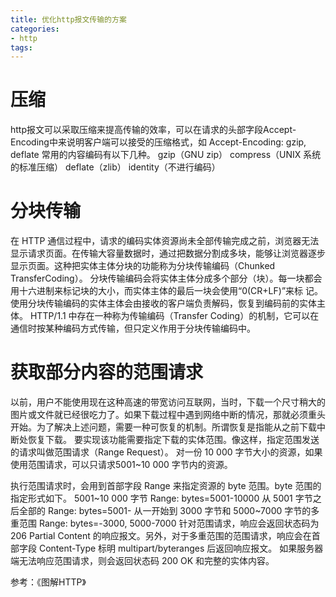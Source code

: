 ```yaml
---
title: 优化http报文传输的方案
categories: 
- http
tags:
---
```



# 压缩
http报文可以采取压缩来提高传输的效率，可以在请求的头部字段Accept-Encoding中来说明客户端可以接受的压缩格式，如
Accept-Encoding: gzip, deflate 
常用的内容编码有以下几种。
gzip（GNU zip）
compress（UNIX 系统的标准压缩）
deflate（zlib）
identity（不进行编码）

# 分块传输
在 HTTP 通信过程中，请求的编码实体资源尚未全部传输完成之前，浏览器无法显示请求页面。在传输大容量数据时，通过把数据分割成多块，能够让浏览器逐步显示页面。这种把实体主体分块的功能称为分块传输编码（Chunked TransferCoding）。
分块传输编码会将实体主体分成多个部分（块）。每一块都会用十六进制来标记块的大小，而实体主体的最后一块会使用“0(CR+LF)”来标
记。使用分块传输编码的实体主体会由接收的客户端负责解码，恢复到编码前的实体主体。
HTTP/1.1 中存在一种称为传输编码（Transfer Coding）的机制，它可以在通信时按某种编码方式传输，但只定义作用于分块传输编码中。

# 获取部分内容的范围请求
以前，用户不能使用现在这种高速的带宽访问互联网，当时，下载一个尺寸稍大的图片或文件就已经很吃力了。如果下载过程中遇到网络中断的情况，那就必须重头开始。为了解决上述问题，需要一种可恢复的机制。所谓恢复是指能从之前下载中断处恢复下载。
要实现该功能需要指定下载的实体范围。像这样，指定范围发送的请求叫做范围请求（Range Request）。
对一份 10 000 字节大小的资源，如果使用范围请求，可以只请求5001~10 000 字节内的资源。

执行范围请求时，会用到首部字段 Range 来指定资源的 byte 范围。byte 范围的指定形式如下。
5001~10 000 字节
Range: bytes=5001-10000
从 5001 字节之后全部的
Range: bytes=5001-
从一开始到 3000 字节和 5000~7000 字节的多重范围
Range: bytes=-3000, 5000-7000
针对范围请求，响应会返回状态码为 206 Partial Content 的响应报文。另外，对于多重范围的范围请求，响应会在首部字段 Content-Type 标明 multipart/byteranges 后返回响应报文。
如果服务器端无法响应范围请求，则会返回状态码 200 OK 和完整的实体内容。


参考：《图解HTTP》